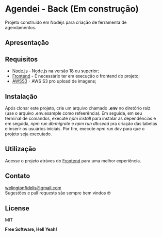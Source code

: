 # Agendei - Back (Em construção)
Projeto construido em Nodejs para criação de ferramenta de agendamentos.

## Apresentação


## Requisitos
- [Node.js] - Node.js na versão 18 ou superior;
- [Frontend] - É necessário ter em execução o frontend do projeto;
- [AWSS3] - AWS S3 pro upload de imagens;

## Instalação
Após clonar este projeto, crie um arquivo chamado **.env** no diretório raíz (use o arquivo .env.example como refeerência). Em seguida, em seu terminal de comandos, execute *npm install* para instalar as dependências e em seguida, *npm run db:migrate* e  *npm run db:seed* pra criação das tabelas e inserir os usuários iniciais. Por fim, execute *npm run dev* para que o projeto seja executado.

## Utilização
Acesse o projeto atráves do [Frontend] para uma melhor experiência.

## Contato
welingtonfidelis@gmail.com
<br>
Sugestões e pull requests são sempre bem vindos 🤓 

License
----

MIT

**Free Software, Hell Yeah!**

[Node.js]: <https://nodejs.org/en/>
[Frontend]: <https://github.com/welingtonfidelis/agendei_front>
[AWSS3]: <https://docs.aws.amazon.com/AmazonS3/latest/userguide/Welcome.html>
